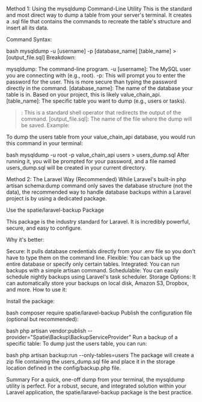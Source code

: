 Method 1: Using the mysqldump Command-Line Utility
This is the standard and most direct way to dump a table from your server's terminal. It creates a .sql file that contains the commands to recreate the table's structure and insert all its data.

Command Syntax:

bash
mysqldump -u [username] -p [database_name] [table_name] > [output_file.sql]
Breakdown:

mysqldump: The command-line program.
-u [username]: The MySQL user you are connecting with (e.g., root).
-p: This will prompt you to enter the password for the user. This is more secure than typing the password directly in the command.
[database_name]: The name of the database your table is in. Based on your project, this is likely value_chain_api.
[table_name]: The specific table you want to dump (e.g., users or tasks).
>: This is a standard shell operator that redirects the output of the command.
[output_file.sql]: The name of the file where the dump will be saved.
Example:

To dump the users table from your value_chain_api database, you would run this command in your terminal:

bash
mysqldump -u root -p value_chain_api users > users_dump.sql
After running it, you will be prompted for your password, and a file named users_dump.sql will be created in your current directory.

Method 2: The Laravel Way (Recommended)
While Laravel's built-in php artisan schema:dump command only saves the database structure (not the data), the recommended way to handle database backups within a Laravel project is by using a dedicated package.

Use the spatie/laravel-backup Package

This package is the industry standard for Laravel. It is incredibly powerful, secure, and easy to configure.

Why it's better:

Secure: It pulls database credentials directly from your .env file so you don't have to type them on the command line.
Flexible: You can back up the entire database or specify only certain tables.
Integrated: You can run backups with a simple artisan command.
Schedulable: You can easily schedule nightly backups using Laravel's task scheduler.
Storage Options: It can automatically store your backups on local disk, Amazon S3, Dropbox, and more.
How to use it:

Install the package:

bash
composer require spatie/laravel-backup
Publish the configuration file (optional but recommended):

bash
php artisan vendor:publish --provider="Spatie\Backup\BackupServiceProvider"
Run a backup of a specific table: To dump just the users table, you can run:

bash
php artisan backup:run --only-tables=users
The package will create a zip file containing the users_dump.sql file and place it in the storage location defined in the config/backup.php file.

Summary
For a quick, one-off dump from your terminal, the mysqldump utility is perfect.
For a robust, secure, and integrated solution within your Laravel application, the spatie/laravel-backup package is the best practice.
